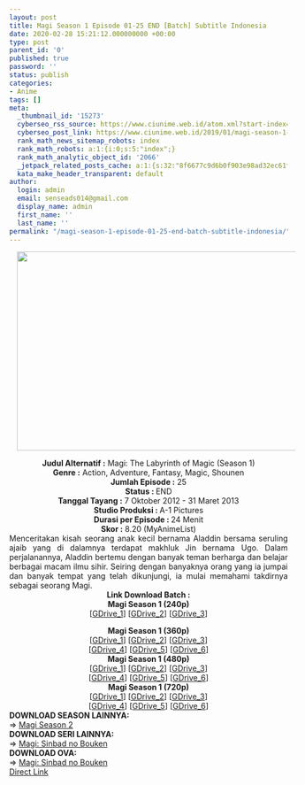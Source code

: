 ```yaml
---
layout: post
title: Magi Season 1 Episode 01-25 END [Batch] Subtitle Indonesia
date: 2020-02-28 15:21:12.000000000 +00:00
type: post
parent_id: '0'
published: true
password: ''
status: publish
categories:
- Anime
tags: []
meta:
  _thumbnail_id: '15273'
  cyberseo_rss_source: https://www.ciunime.web.id/atom.xml?start-index=3151&max-results=150
  cyberseo_post_link: https://www.ciunime.web.id/2019/01/magi-season-1-episode-01-25-end-batch.html
  rank_math_news_sitemap_robots: index
  rank_math_robots: a:1:{i:0;s:5:"index";}
  rank_math_analytic_object_id: '2066'
  _jetpack_related_posts_cache: a:1:{s:32:"8f6677c9d6b0f903e98ad32ec61f8deb";a:2:{s:7:"expires";i:1644782646;s:7:"payload";a:0:{}}}
  kata_make_header_transparent: default
author:
  login: admin
  email: senseads014@gmail.com
  display_name: admin
  first_name: ''
  last_name: ''
permalink: "/magi-season-1-episode-01-25-end-batch-subtitle-indonesia/"
---
```

<div class="separator" style="clear: both; text-align: center;"><a href="https://1.bp.blogspot.com/-qsgcwnmzfa4/XDdebK_e9-I/AAAAAAAAG8Q/bq0xIEqqQxcyHlWBJM3shZLHBc_nfYqvQCLcBGAs/s1600/Magi%2B-%2BThe%2BLabyrinth%2Bof%2BMagic%2BSeason%2B1.jpg" imageanchor="1" style="margin-left: 1em; margin-right: 1em;"><img border="0" data-original-height="720" data-original-width="1280" height="360" src="{{ site.baseurl }}/assets/2020/02/Magi%2B-%2BThe%2BLabyrinth%2Bof%2BMagic%2BSeason%2B1.jpg" width="640" /></a></div>
<p>
<div style="text-align: center;"><b>Judul Alternatif :</b> Magi: The Labyrinth of Magic (Season 1)</div>
<div style="text-align: center;"><b><b>Genre :</b></b> Action, Adventure, Fantasy, Magic, Shounen</div>
<div style="text-align: center;"><b>Jumlah Episode :</b> 25<br /><b>Status :&nbsp;</b>END<br /><b>Tanggal Tayang :</b> 7 Oktober 2012 - 31 Maret 2013<br /><b>Studio Produksi : </b>A-1 Pictures<br /><b>Durasi per Episode :&nbsp;</b>24 Menit</div>
<div style="text-align: center;"><b>Skor :</b> 8.20 (MyAnimeList)</div>
<div style="text-align: justify;"></div>
<div style="text-align: justify;">Menceritakan kisah seorang anak kecil bernama Aladdin bersama seruling ajaib yang di dalamnya terdapat makhluk Jin bernama Ugo. Dalam perjalanannya, Aladdin bertemu dengan banyak teman berharga dan belajar berbagai macam ilmu sihir. Seiring dengan banyaknya orang yang ia jumpai dan banyak tempat yang telah dikunjungi, ia mulai memahami takdirnya sebagai seorang Magi.</div>
<div style="text-align: justify;"></div>
<div style="text-align: justify;"></div>
<div style="text-align: center;"><b>Link Download Batch :</b></div>
<div style="text-align: center;">
<div style="text-align: center;"><b>Magi Season 1 (240p)</b></div>
<div style="text-align: center;">[<a href="https://drive.google.com/uc?export=download&amp;id=1ixrGi_CIDLvTy4EBSeQlUGPUHW8JgIVb" target="_blank" rel="noopener">GDrive_1</a>] [<a href="https://drive.google.com/uc?id=1Un5j2vUTB44WQxIXaLjj0eYbs5i1aSqn" target="_blank" rel="noopener">GDrive_2</a>] [<a href="https://drive.google.com/uc?id=1fi2aUSoaYDbbsxo4_kQOLCN1NI5J0HDx" target="_blank" rel="noopener">GDrive_3</a>]</div>
<p></div>
<div style="text-align: center;"><b>Magi Season 1 (360p)</b></div>
<div style="text-align: center;">[<a href="https://drive.google.com/uc?id=1Ocuf77-VfBBDVttv4bSxXV4g8B7tStBm" target="_blank" rel="noopener">GDrive_1</a>] [<a href="https://drive.google.com/uc?export=download&amp;id=1_D4wNjtSVEBjcwm72n23v6LX7UiYnust" target="_blank" rel="noopener">GDrive_2</a>] [<a href="https://drive.google.com/uc?export=download&amp;id=1qaSbzZCbc7nn6esVy_bV9yNmi5_u_hsm" target="_blank" rel="noopener">GDrive_3</a>]<br />[<a href="https://drive.google.com/uc?export=download&amp;id=1BAXyZ_eR48XNkSbtqow-WLQSl8N6qGR0" target="_blank" rel="noopener">GDrive_4</a>] [<a href="https://drive.google.com/uc?id=1sARK2gUCeZoHDZ14sPBhPYAZ6UmrabGs" target="_blank" rel="noopener">GDrive_5</a>] [<a href="https://drive.google.com/uc?id=1uhCRgeAS84-TFbdktalTNQPpl3Pf86Yl" target="_blank" rel="noopener">GDrive_6</a>]</div>
<div style="text-align: center;"></div>
<div style="text-align: center;"><b>Magi Season 1 (480p)</b><br />[<a href="https://drive.google.com/uc?id=1rcztjm_NRg8RNqYcpfEH8305xu_HhYzN" target="_blank" rel="noopener">GDrive_1</a>] [<a href="https://drive.google.com/uc?id=1kD6NZr0uqUAaMxpfCo-CzsN5IEVxKEDr" target="_blank" rel="noopener">GDrive_2</a>] [<a href="https://drive.google.com/uc?id=1qTntkb3KrEk5bEe5HiUeFZwo144iCzxy" target="_blank" rel="noopener">GDrive_3</a>]<br />[<a href="https://drive.google.com/uc?export=download&amp;id=0ByQYlFKLK6GxcXhBTDR3cVdHT0E" target="_blank" rel="noopener">GDrive_4</a>] [<a href="https://drive.google.com/uc?export=download&amp;id=1joRDNvmKfWKBU9skEjXgkBAlkfgTo414" target="_blank" rel="noopener">GDrive_5</a>] [<a href="https://drive.google.com/uc?export=download&amp;id=1HzFEaGV32-1b3X_ZbLQAnbmTLh-aGhhv" target="_blank" rel="noopener">GDrive_6</a>]</div>
<div style="text-align: center;"><b>Magi Season 1 (720p)</b><br />[<a href="https://drive.google.com/uc?id=18IoP-UhJHTpHTyfCO7gB2iJl6C_9MdRg" target="_blank" rel="noopener">GDrive_1</a>] [<a href="https://drive.google.com/uc?id=1Zd00AUgdGmUDuTjzdhQGkdr99k-qZRIb" target="_blank" rel="noopener">GDrive_2</a>] [<a href="https://drive.google.com/uc?export=download&amp;id=0ByQYlFKLK6GxaVIxNnlSUDhGekU" target="_blank" rel="noopener">GDrive_3</a>]<br />[<a href="https://drive.google.com/uc?export=download&amp;id=1IMrqcEc3I6BU5gjsRPq1plI9AmPZl6I6" target="_blank" rel="noopener">GDrive_4</a>] [<a href="https://drive.google.com/uc?export=download&amp;id=1razlqIf4fD7ydWU3kt_Dz-ZokSKzU8z0" target="_blank" rel="noopener">GDrive_5</a>] [<a href="https://drive.google.com/uc?id=1URhGsDQdMT92pLFJnhpf91qtV664acah" target="_blank" rel="noopener">GDrive_6</a>]
<div style="text-align: justify;"></div>
<div style="text-align: justify;"></div>
<div style="text-align: justify;"><b>DOWNLOAD SEASON LAINNYA:</b></div>
<div style="text-align: justify;"></div>
<div style="text-align: justify;">=&gt; <a href="https://www.ciunime.web.id/2019/01/magi-season-2-episode-01-25-end-batch.html" target="_blank" rel="noopener">Magi Season 2</a></div>
<div style="text-align: justify;">
<div style="text-align: justify;"><b>DOWNLOAD SERI LAINNYA:</b></div>
<div style="text-align: justify;"></div>
<div style="text-align: justify;">=&gt;&nbsp;<a href="https://www.ciunime.web.id/2019/07/magi-sinbad-no-bouken-episode-01-13-end.html" target="_blank" rel="noopener">Magi: Sinbad no Bouken</a></div>
<div style="text-align: justify;">
<div style="text-align: justify;"><b>DOWNLOAD OVA:</b></div>
<div style="text-align: justify;"></div>
<div style="text-align: justify;">=&gt;&nbsp;<a href="https://www.ciunime.web.id/2019/07/magi-sinbad-no-bouken-episode-01-05-end.html" target="_blank" rel="noopener">Magi: Sinbad no Bouken</a></div>
<div style="text-align: justify;"></div>
</div>
</div>
</div>
<link rel="stylesheet" href="https://cdnjs.cloudflare.com/ajax/libs/font-awesome/4.7.0/css/font-awesome.min.css" />
<div class="divbtn"> <a href="https://handymansurrender.com/fihup8buzv?key=94550f7ce39444073321dde3b8782f97" class="btn"><i class="fa fa-download"></i> Direct Link</a> </div>
